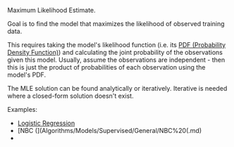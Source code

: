 Maximum Likelihood Estimate.

Goal is to find the model that maximizes the likelihood of observed training data.

This requires taking the model's likelihood function (i.e. its [PDF (Probability Density Function)](Fundamental%20Concepts/Statistics/PDF%20(Probability%20Density%20Function).md)) and calculating the joint probability of the observations given this model. Usually, assume the observations are independent - then this is just the product of probabilities of each observation using the model's PDF.

The MLE solution can be found analytically or iteratively. Iterative is needed where a closed-form solution doesn't exist.

Examples:
- [Logistic Regression](Algorithms/Models/Supervised/General/Logistic%20Regression.md)
- [NBC (](Algorithms/Models/Supervised/General/NBC%20(.md)
- 